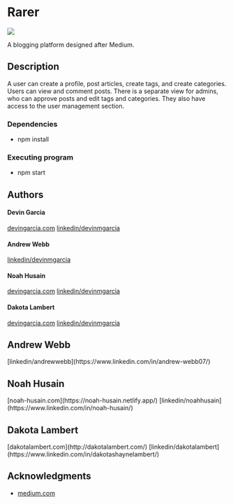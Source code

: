 # Rarer

![](src/images/rarer.gif)

A blogging platform designed after Medium.

## Description

A user can create a profile, post articles, create tags, and create categories. Users can view and comment posts.
There is a separate view for admins, who can approve posts and edit tags and categories. They also have access to
the user management section.

### Dependencies

* npm install

### Executing program

* npm start

## Authors

<h4>Devin Garcia</h4>
<a href="www.devingarcia.com">devingarcia.com</a>
<a href="https://www.linkedin.com/in/devinmgarcia/">linkedin/devinmgarcia</a>
<h4>Andrew Webb</h4>
<a href="https://www.linkedin.com/in/andrew-webb07/">linkedin/devinmgarcia</a>
<h4>Noah Husain</h4>
<a href="www.devingarcia.com">devingarcia.com</a>
<a href="https://www.linkedin.com/in/devinmgarcia/">linkedin/devinmgarcia</a>
<h4>Dakota Lambert</h4>
<a href="www.devingarcia.com">devingarcia.com</a>
<a href="https://www.linkedin.com/in/devinmgarcia/">linkedin/devinmgarcia</a>

<h2>Andrew Webb</h2>
[linkedin/andrewwebb](https://www.linkedin.com/in/andrew-webb07/)

<h2>Noah Husain</h2>
[noah-husain.com](https://noah-husain.netlify.app/)
[linkedin/noahhusain](https://www.linkedin.com/in/noah-husain/)

<h2>Dakota Lambert</h2>
[dakotalambert.com](http://dakotalambert.com/)
[linkedin/dakotalambert](https://www.linkedin.com/in/dakotashaynelambert/)

## Acknowledgments

* [medium.com](https://medium.com/)

